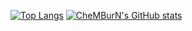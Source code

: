 [![Top Langs](https://github-readme-stats-ten-iota-83.vercel.app/api/top-langs/?username=CheMBurN695)](https://github.com/CheMBurN695/github-readme-stats)
[![CheMBurN's GitHub stats](https://github-readme-stats-git-master-pasindu-de-silvas-projects.vercel.app/api?username=CheMBurN695)]([https://github.com/anuraghazra/github-readme-stats](https://github.com/CheMBurN695/github-readme-stats/))

<!--
**CheMBurN695/CheMBurN695** is a ✨ _special_ ✨ repository because its `README.md` (this file) appears on your GitHub profile.

Here are some ideas to get you started:

- 🔭 I’m currently working on ...
- 🌱 I’m currently learning ...
- 👯 I’m looking to collaborate on ...
- 🤔 I’m looking for help with ...
- 💬 Ask me about ...
- 📫 How to reach me: ...
- 😄 Pronouns: ...
- ⚡ Fun fact: ...
-->
